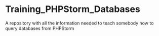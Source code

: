 # Training_PHPStorm_Databases
A repository with all the information needed to teach somebody how to query databases from PHPStorm
